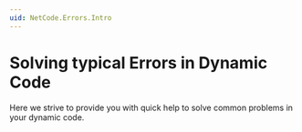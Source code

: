 ```yaml
---
uid: NetCode.Errors.Intro
---
```


# Solving typical Errors in Dynamic Code

Here we strive to provide you with quick help to solve common problems in your dynamic code. 
